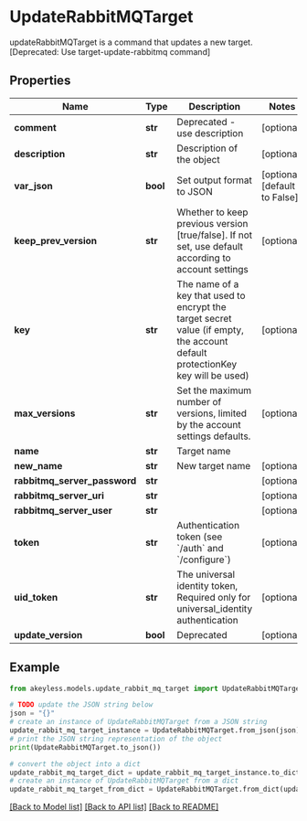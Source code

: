 # UpdateRabbitMQTarget

updateRabbitMQTarget is a command that updates a new target. [Deprecated: Use target-update-rabbitmq command]

## Properties

Name | Type | Description | Notes
------------ | ------------- | ------------- | -------------
**comment** | **str** | Deprecated - use description | [optional] 
**description** | **str** | Description of the object | [optional] 
**var_json** | **bool** | Set output format to JSON | [optional] [default to False]
**keep_prev_version** | **str** | Whether to keep previous version [true/false]. If not set, use default according to account settings | [optional] 
**key** | **str** | The name of a key that used to encrypt the target secret value (if empty, the account default protectionKey key will be used) | [optional] 
**max_versions** | **str** | Set the maximum number of versions, limited by the account settings defaults. | [optional] 
**name** | **str** | Target name | 
**new_name** | **str** | New target name | [optional] 
**rabbitmq_server_password** | **str** |  | [optional] 
**rabbitmq_server_uri** | **str** |  | [optional] 
**rabbitmq_server_user** | **str** |  | [optional] 
**token** | **str** | Authentication token (see &#x60;/auth&#x60; and &#x60;/configure&#x60;) | [optional] 
**uid_token** | **str** | The universal identity token, Required only for universal_identity authentication | [optional] 
**update_version** | **bool** | Deprecated | [optional] 

## Example

```python
from akeyless.models.update_rabbit_mq_target import UpdateRabbitMQTarget

# TODO update the JSON string below
json = "{}"
# create an instance of UpdateRabbitMQTarget from a JSON string
update_rabbit_mq_target_instance = UpdateRabbitMQTarget.from_json(json)
# print the JSON string representation of the object
print(UpdateRabbitMQTarget.to_json())

# convert the object into a dict
update_rabbit_mq_target_dict = update_rabbit_mq_target_instance.to_dict()
# create an instance of UpdateRabbitMQTarget from a dict
update_rabbit_mq_target_from_dict = UpdateRabbitMQTarget.from_dict(update_rabbit_mq_target_dict)
```
[[Back to Model list]](../README.md#documentation-for-models) [[Back to API list]](../README.md#documentation-for-api-endpoints) [[Back to README]](../README.md)


